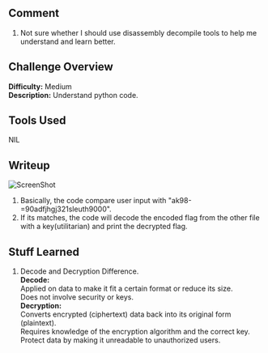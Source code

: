 ## Comment  
1. Not sure whether I should use disassembly decompile tools to help me understand and learn better.  

## Challenge Overview  
**Difficulty:** Medium  
**Description:** Understand python code.  
## Tools Used  
NIL  

## Writeup  
![ScreenShot](https://imgur.com/ZCFDjtc.png)  
1. Basically, the code compare user input with "ak98-=90adfjhgj321sleuth9000".  
2. If its matches, the code will decode the encoded flag from the other file with a key(utilitarian) and print the decrypted flag.  

    
## Stuff Learned  
1. Decode and Decryption Difference.  
    **Decode:**  
    Applied on data to make it fit a certain format or reduce its size.  
    Does not involve security or keys.  
    **Decryption:**  
    Converts encrypted (ciphertext) data back into its original form (plaintext).  
    Requires knowledge of the encryption algorithm and the correct key.  
    Protect data by making it unreadable to unauthorized users.  


